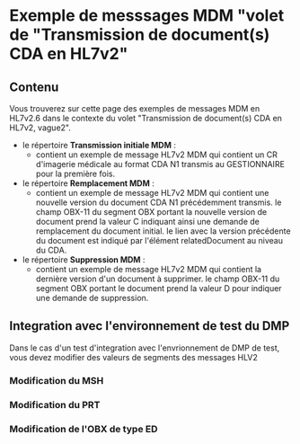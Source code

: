 # Exemple de messsages MDM  "volet de "Transmission de document(s) CDA en HL7v2" 

## Contenu
Vous trouverez sur cette page des exemples de messages MDM en HL7v2.6 dans le contexte du volet "Transmission de document(s) CDA en HL7v2, vague2".
- le répertoire **Transmission initiale MDM** :
  - contient un exemple de message HL7v2 MDM qui contient un CR d'imagerie médicale au format CDA N1 transmis au GESTIONNAIRE pour la première fois.
- le répertoire **Remplacement MDM** :
  - contient un exemple de message HL7v2 MDM qui contient une nouvelle version du document CDA N1 précédemment transmis. le champ OBX-11 du segment OBX portant la nouvelle version de document prend la valeur C indiquant ainsi une demande de remplacement du document initial. le lien avec la version précédente du document est indiqué par l'élément relatedDocument au niveau du CDA.
- le répertoire **Suppression MDM**  :
  - contient un exemple de message HL7v2 MDM qui contient la dernière version d'un document à supprimer. le champ OBX-11 du segment OBX portant le document prend la valeur D pour indiquer une demande de suppression.
 
## Integration avec l'environnement de test du DMP
Dans le cas d'un test d'integration avec l'envrionnement de DMP de test, vous devez modifier des valeurs de segments des messages HLV2


### Modification du MSH

### Modification du PRT

### Modification de l'OBX de type ED







